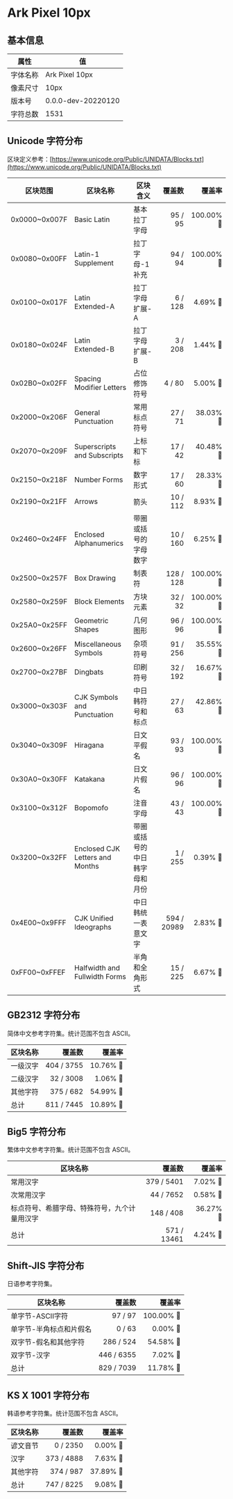 # Ark Pixel 10px

## 基本信息

| 属性 | 值 |
|---|---|
| 字体名称 | Ark Pixel 10px |
| 像素尺寸 | 10px |
| 版本号 | 0.0.0-dev-20220120 |
| 字符总数 | 1531 |

## Unicode 字符分布

区块定义参考：[https://www.unicode.org/Public/UNIDATA/Blocks.txt](https://www.unicode.org/Public/UNIDATA/Blocks.txt)

| 区块范围 | 区块名称 | 区块含义 | 覆盖数 | 覆盖率 |
|---|---|---|---:|---:|
| 0x0000~0x007F | Basic Latin | 基本拉丁字母 | 95 / 95 | 100.00% 🚩 |
| 0x0080~0x00FF | Latin-1 Supplement | 拉丁字母-1 补充 | 94 / 94 | 100.00% 🚩 |
| 0x0100~0x017F | Latin Extended-A | 拉丁字母 扩展-A | 6 / 128 | 4.69% 🚧 |
| 0x0180~0x024F | Latin Extended-B | 拉丁字母 扩展-B | 3 / 208 | 1.44% 🚧 |
| 0x02B0~0x02FF | Spacing Modifier Letters | 占位修饰符号 | 4 / 80 | 5.00% 🚧 |
| 0x2000~0x206F | General Punctuation | 常用标点符号 | 27 / 71 | 38.03% 🚧 |
| 0x2070~0x209F | Superscripts and Subscripts | 上标和下标 | 17 / 42 | 40.48% 🚧 |
| 0x2150~0x218F | Number Forms | 数字形式 | 17 / 60 | 28.33% 🚧 |
| 0x2190~0x21FF | Arrows | 箭头 | 10 / 112 | 8.93% 🚧 |
| 0x2460~0x24FF | Enclosed Alphanumerics | 带圈或括号的字母数字 | 10 / 160 | 6.25% 🚧 |
| 0x2500~0x257F | Box Drawing | 制表符 | 128 / 128 | 100.00% 🚩 |
| 0x2580~0x259F | Block Elements | 方块元素 | 32 / 32 | 100.00% 🚩 |
| 0x25A0~0x25FF | Geometric Shapes | 几何图形 | 96 / 96 | 100.00% 🚩 |
| 0x2600~0x26FF | Miscellaneous Symbols | 杂项符号 | 91 / 256 | 35.55% 🚧 |
| 0x2700~0x27BF | Dingbats | 印刷符号 | 32 / 192 | 16.67% 🚧 |
| 0x3000~0x303F | CJK Symbols and Punctuation | 中日韩符号和标点 | 27 / 63 | 42.86% 🚧 |
| 0x3040~0x309F | Hiragana | 日文平假名 | 93 / 93 | 100.00% 🚩 |
| 0x30A0~0x30FF | Katakana | 日文片假名 | 96 / 96 | 100.00% 🚩 |
| 0x3100~0x312F | Bopomofo | 注音字母 | 43 / 43 | 100.00% 🚩 |
| 0x3200~0x32FF | Enclosed CJK Letters and Months | 带圈或括号的中日韩字母和月份 | 1 / 255 | 0.39% 🚧 |
| 0x4E00~0x9FFF | CJK Unified Ideographs | 中日韩统一表意文字 | 594 / 20989 | 2.83% 🚧 |
| 0xFF00~0xFFEF | Halfwidth and Fullwidth Forms | 半角和全角形式 | 15 / 225 | 6.67% 🚧 |

## GB2312 字符分布

简体中文参考字符集。统计范围不包含 ASCII。

| 区块名称 | 覆盖数 | 覆盖率 |
|---|---:|---:|
| 一级汉字 | 404 / 3755 | 10.76% 🚧 |
| 二级汉字 | 32 / 3008 | 1.06% 🚧 |
| 其他字符 | 375 / 682 | 54.99% 🚧 |
| 总计 | 811 / 7445 | 10.89% 🚧 |

## Big5 字符分布

繁体中文参考字符集。统计范围不包含 ASCII。

| 区块名称 | 覆盖数 | 覆盖率 |
|---|---:|---:|
| 常用汉字 | 379 / 5401 | 7.02% 🚧 |
| 次常用汉字 | 44 / 7652 | 0.58% 🚧 |
| 标点符号、希腊字母、特殊符号，九个计量用汉字 | 148 / 408 | 36.27% 🚧 |
| 总计 | 571 / 13461 | 4.24% 🚧 |

## Shift-JIS 字符分布

日语参考字符集。

| 区块名称 | 覆盖数 | 覆盖率 |
|---|---:|---:|
| 单字节-ASCII字符 | 97 / 97 | 100.00% 🚩 |
| 单字节-半角标点和片假名 | 0 / 63 | 0.00% 🚧 |
| 双字节-假名和其他字符 | 286 / 524 | 54.58% 🚧 |
| 双字节-汉字 | 446 / 6355 | 7.02% 🚧 |
| 总计 | 829 / 7039 | 11.78% 🚧 |

## KS X 1001 字符分布

韩语参考字符集。统计范围不包含 ASCII。

| 区块名称 | 覆盖数 | 覆盖率 |
|---|---:|---:|
| 谚文音节 | 0 / 2350 | 0.00% 🚧 |
| 汉字 | 373 / 4888 | 7.63% 🚧 |
| 其他字符 | 374 / 987 | 37.89% 🚧 |
| 总计 | 747 / 8225 | 9.08% 🚧 |
